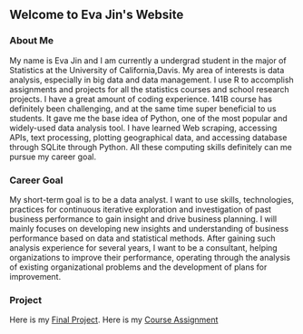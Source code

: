 ## Welcome to Eva Jin's Website

### About Me

My name is Eva Jin and I am currently a undergrad student in the major of Statistics at the University of California,Davis. My area of interests is data analysis, especially in big data and data management. I use R to accomplish assignments and projects for all the statistics courses and school research projects. I have a great amount of coding experience. 141B course has definitely been challenging, and at the same time super beneficial to us students. It gave me the base idea of Python,  one of the most popular and widely-used data analysis tool. I have learned Web scraping, accessing APIs, text processing, plotting geographical data, and accessing database through SQLite through Python. All these computing skills definitely can me pursue my career goal.

### Career Goal 

My short-term goal is to be a data analyst. I want to use skills, technologies, practices for continuous iterative exploration and investigation of past business performance to gain insight and drive business planning. I will mainly focuses on developing new insights and understanding of business performance based on data and statistical methods. After gaining such analysis experience for several years, I want to be a consultant, helping organizations to improve their performance, operating through the analysis of existing organizational problems and the development of plans for improvement.

### Project

Here is my [Final Project](https://github.com/ChrisJZK/STA-141B-Final-Project/blob/master/STA%20141B%20Final%20Project.ipynb).
Here is my [Course Assignment](https://github.com/evayhj/141B-Course-Assignment/blob/master/assignment6.ipynb)
